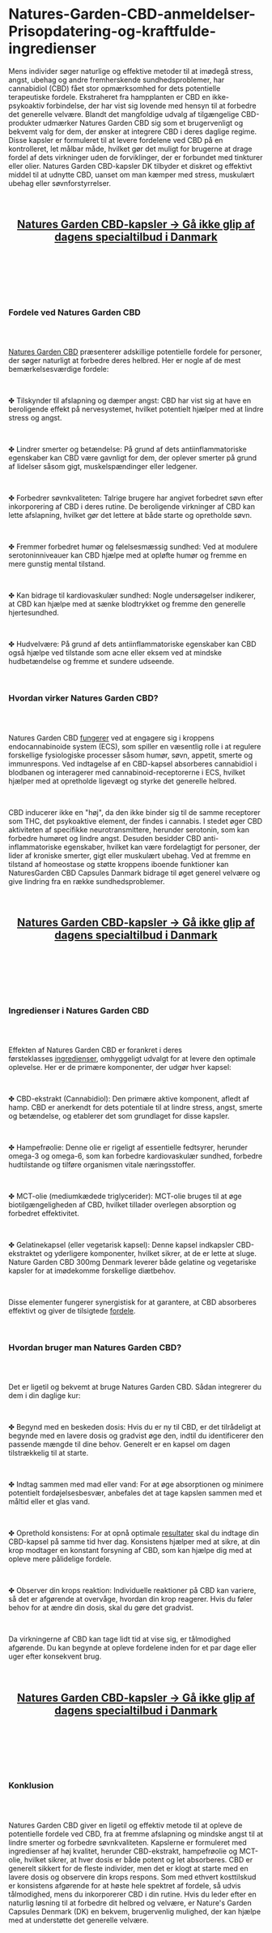 # Natures-Garden-CBD-anmeldelser-Prisopdatering-og-kraftfulde-ingredienser

<p>Mens individer s&oslash;ger naturlige og effektive metoder til at im&oslash;deg&aring; stress, angst, ubehag og andre fremherskende sundhedsproblemer, har cannabidiol (CBD) f&aring;et stor opm&aelig;rksomhed for dets potentielle terapeutiske fordele. Ekstraheret fra hampplanten er CBD en ikke-psykoaktiv forbindelse, der har vist sig lovende med hensyn til at forbedre det generelle velv&aelig;re. Blandt det mangfoldige udvalg af tilg&aelig;ngelige CBD-produkter udm&aelig;rker Natures Garden CBD sig som et brugervenligt og bekvemt valg for dem, der &oslash;nsker at integrere CBD i deres daglige regime. Disse kapsler er formuleret til at levere fordelene ved CBD p&aring; en kontrolleret, let m&aring;lbar m&aring;de, hvilket g&oslash;r det muligt for brugerne at drage fordel af dets virkninger uden de forviklinger, der er forbundet med tinkturer eller olier. Natures Garden CBD-kapsler DK tilbyder et diskret og effektivt middel til at udnytte CBD, uanset om man k&aelig;mper med stress, muskul&aelig;rt ubehag eller s&oslash;vnforstyrrelser.</p>
<p>&nbsp;</p>
<h2 style="text-align: center;"><a href="https://naturesgardencbd.dk/recommends/naturesgarden/"><strong>Natures Garden CBD-kapsler -&gt; G&aring; ikke glip af dagens specialtilbud i Danmark</strong></a></h2>
<h2 style="text-align: center;">&nbsp;</h2>
<p><a href="https://naturesgardencbd.dk/recommends/naturesgarden/"><img src="https://storage.penzu.com/g/mT33t8cKYZMpNJkK" alt="" /></a></p>
<p>&nbsp;</p>
<h3><strong>Fordele ved Natures Garden CBD</strong></h3>
<h3>&nbsp;</h3>
<p><a href="https://naturesgardencbd.dk/">Natures Garden CBD</a>&nbsp;pr&aelig;senterer adskillige potentielle fordele for personer, der s&oslash;ger naturligt at forbedre deres helbred. Her er nogle af de mest bem&aelig;rkelsesv&aelig;rdige fordele:</p>
<p>&nbsp;</p>
<p>✤ Tilskynder til afslapning og d&aelig;mper angst: CBD har vist sig at have en beroligende effekt p&aring; nervesystemet, hvilket potentielt hj&aelig;lper med at lindre stress og angst.</p>
<p>&nbsp;</p>
<p>✤ Lindrer smerter og bet&aelig;ndelse: P&aring; grund af dets antiinflammatoriske egenskaber kan CBD v&aelig;re gavnligt for dem, der oplever smerter p&aring; grund af lidelser s&aring;som gigt, muskelsp&aelig;ndinger eller ledgener.</p>
<p>&nbsp;</p>
<p>✤ Forbedrer s&oslash;vnkvaliteten: Talrige brugere har angivet forbedret s&oslash;vn efter inkorporering af CBD i deres rutine. De beroligende virkninger af CBD kan lette afslapning, hvilket g&oslash;r det lettere at b&aring;de starte og opretholde s&oslash;vn.</p>
<p>&nbsp;</p>
<p>✤ Fremmer forbedret hum&oslash;r og f&oslash;lelsesm&aelig;ssig sundhed: Ved at modulere serotoninniveauer kan CBD hj&aelig;lpe med at opl&oslash;fte hum&oslash;r og fremme en mere gunstig mental tilstand.</p>
<p>&nbsp;</p>
<p>✤ Kan bidrage til kardiovaskul&aelig;r sundhed: Nogle unders&oslash;gelser indikerer, at CBD kan hj&aelig;lpe med at s&aelig;nke blodtrykket og fremme den generelle hjertesundhed.</p>
<p>&nbsp;</p>
<p>✤ Hudvelv&aelig;re: P&aring; grund af dets antiinflammatoriske egenskaber kan CBD ogs&aring; hj&aelig;lpe ved tilstande som acne eller eksem ved at mindske hudbet&aelig;ndelse og fremme et sundere udseende.</p>
<p>&nbsp;</p>
<h3><strong>Hvordan virker Natures Garden CBD?</strong></h3>
<h3>&nbsp;</h3>
<p>Natures Garden CBD&nbsp;<a href="https://naturesgarden-cbd.dk/">fungerer</a>&nbsp;ved at engagere sig i kroppens endocannabinoide system (ECS), som spiller en v&aelig;sentlig rolle i at regulere forskellige fysiologiske processer s&aring;som hum&oslash;r, s&oslash;vn, appetit, smerte og immunrespons. Ved indtagelse af en CBD-kapsel absorberes cannabidiol i blodbanen og interagerer med cannabinoid-receptorerne i ECS, hvilket hj&aelig;lper med at opretholde ligev&aelig;gt og styrke det generelle helbred.</p>
<p>&nbsp;</p>
<p>CBD inducerer ikke en "h&oslash;j", da den ikke binder sig til de samme receptorer som THC, det psykoaktive element, der findes i cannabis. I stedet &oslash;ger CBD aktiviteten af specifikke neurotransmittere, herunder serotonin, som kan forbedre hum&oslash;ret og lindre angst. Desuden besidder CBD anti-inflammatoriske egenskaber, hvilket kan v&aelig;re fordelagtigt for personer, der lider af kroniske smerter, gigt eller muskul&aelig;rt ubehag. Ved at fremme en tilstand af homeostase og st&oslash;tte kroppens iboende funktioner kan NaturesGarden CBD Capsules Danmark bidrage til &oslash;get generel velv&aelig;re og give lindring fra en r&aelig;kke sundhedsproblemer.</p>
<p>&nbsp;</p>
<h2 style="text-align: center;"><a href="https://naturesgardencbd.dk/recommends/naturesgarden/"><strong>Natures Garden CBD-kapsler -&gt; G&aring; ikke glip af dagens specialtilbud i Danmark</strong></a></h2>
<h2 style="text-align: center;">&nbsp;</h2>
<p><a href="https://naturesgardencbd.dk/recommends/naturesgarden/"><img src="https://storage.penzu.com/g/5cLaw1zZk4H3eUQg" alt="" /></a></p>
<p>&nbsp;</p>
<h3><strong>Ingredienser i Natures Garden CBD</strong></h3>
<h3>&nbsp;</h3>
<p>Effekten af Natures Garden CBD er forankret i deres f&oslash;rsteklasses&nbsp;<a href="https://zentraslim.dk/">ingredienser</a>, omhyggeligt udvalgt for at levere den optimale oplevelse. Her er de prim&aelig;re komponenter, der udg&oslash;r hver kapsel:</p>
<p>&nbsp;</p>
<p>✤ CBD-ekstrakt (Cannabidiol): Den prim&aelig;re aktive komponent, afledt af hamp. CBD er anerkendt for dets potentiale til at lindre stress, angst, smerte og bet&aelig;ndelse, og etablerer det som grundlaget for disse kapsler.</p>
<p>&nbsp;</p>
<p>✤ Hampefr&oslash;olie: Denne olie er rigeligt af essentielle fedtsyrer, herunder omega-3 og omega-6, som kan forbedre kardiovaskul&aelig;r sundhed, forbedre hudtilstande og tilf&oslash;re organismen vitale n&aelig;ringsstoffer.</p>
<p>&nbsp;</p>
<p>✤ MCT-olie (mediumk&aelig;dede triglycerider): MCT-olie bruges til at &oslash;ge biotilg&aelig;ngeligheden af CBD, hvilket tillader overlegen absorption og forbedret effektivitet.</p>
<p>&nbsp;</p>
<p>✤ Gelatinekapsel (eller vegetarisk kapsel): Denne kapsel indkapsler CBD-ekstraktet og yderligere komponenter, hvilket sikrer, at de er lette at sluge. Nature Garden CBD 300mg Denmark leverer b&aring;de gelatine og vegetariske kapsler for at im&oslash;dekomme forskellige di&aelig;tbehov.</p>
<p>&nbsp;</p>
<p>Disse elementer fungerer synergistisk for at garantere, at CBD absorberes effektivt og giver de tilsigtede&nbsp;<a href="https://zentra-slim.kr/">fordele</a>.</p>
<p>&nbsp;</p>
<h3><strong>Hvordan bruger man Natures Garden CBD?</strong></h3>
<h3>&nbsp;</h3>
<p>Det er ligetil og bekvemt at bruge Natures Garden CBD. S&aring;dan integrerer du dem i din daglige kur:</p>
<p>&nbsp;</p>
<p>✤ Begynd med en beskeden dosis: Hvis du er ny til CBD, er det tilr&aring;deligt at begynde med en lavere dosis og gradvist &oslash;ge den, indtil du identificerer den passende m&aelig;ngde til dine behov. Generelt er en kapsel om dagen tilstr&aelig;kkelig til at starte.</p>
<p>&nbsp;</p>
<p>✤ Indtag sammen med mad eller vand: For at &oslash;ge absorptionen og minimere potentielt ford&oslash;jelsesbesv&aelig;r, anbefales det at tage kapslen sammen med et m&aring;ltid eller et glas vand.</p>
<p>&nbsp;</p>
<p>✤ Oprethold konsistens: For at opn&aring; optimale&nbsp;<a href="https://frankfreycbd.dk/natures-garden-cbd/">resultater</a>&nbsp;skal du indtage din CBD-kapsel p&aring; samme tid hver dag. Konsistens hj&aelig;lper med at sikre, at din krop modtager en konstant forsyning af CBD, som kan hj&aelig;lpe dig med at opleve mere p&aring;lidelige fordele.</p>
<p>&nbsp;</p>
<p>✤ Observer din krops reaktion: Individuelle reaktioner p&aring; CBD kan variere, s&aring; det er afg&oslash;rende at overv&aring;ge, hvordan din krop reagerer. Hvis du f&oslash;ler behov for at &aelig;ndre din dosis, skal du g&oslash;re det gradvist.</p>
<p>&nbsp;</p>
<p>Da virkningerne af CBD kan tage lidt tid at vise sig, er t&aring;lmodighed afg&oslash;rende. Du kan begynde at opleve fordelene inden for et par dage eller uger efter konsekvent brug.</p>
<p>&nbsp;</p>
<h2 style="text-align: center;"><a href="https://naturesgardencbd.dk/recommends/naturesgarden/"><strong>Natures Garden CBD-kapsler -&gt; G&aring; ikke glip af dagens specialtilbud i Danmark</strong></a></h2>
<h2 style="text-align: center;">&nbsp;</h2>
<p><a href="https://naturesgardencbd.dk/recommends/naturesgarden/"><img src="https://storage.penzu.com/g/kjQy6HHYPNuJrNRq" alt="" /></a></p>
<p>&nbsp;</p>
<h3><strong>Konklusion</strong></h3>
<h3>&nbsp;</h3>
<p>Natures Garden CBD giver en ligetil og effektiv metode til at opleve de potentielle fordele ved CBD, fra at fremme afslapning og mindske angst til at lindre smerter og forbedre s&oslash;vnkvaliteten. Kapslerne er formuleret med ingredienser af h&oslash;j kvalitet, herunder CBD-ekstrakt, hampefr&oslash;olie og MCT-olie, hvilket sikrer, at hver dosis er b&aring;de potent og let absorberes. CBD er generelt sikkert for de fleste individer, men det er klogt at starte med en lavere dosis og observere din krops respons. Som med ethvert kosttilskud er konsistens afg&oslash;rende for at h&oslash;ste hele spektret af fordele, s&aring; udvis t&aring;lmodighed, mens du inkorporerer CBD i din rutine. Hvis du leder efter en naturlig l&oslash;sning til at forbedre dit helbred og velv&aelig;re, er Nature's Garden Capsules Denmark (DK) en bekvem, brugervenlig mulighed, der kan hj&aelig;lpe med at underst&oslash;tte det generelle velv&aelig;re.</p>
